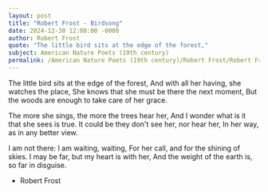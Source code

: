 ```yaml
---
layout: post
title: "Robert Frost - Birdsong"
date: 2024-12-30 12:00:00 -0000
author: Robert Frost
quote: "The little bird sits at the edge of the forest,"
subject: American Nature Poets (19th century)
permalink: /American Nature Poets (19th century)/Robert Frost/Robert Frost - Birdsong
---
```


The little bird sits at the edge of the forest,
And with all her having, she watches the place,
She knows that she must be there the next moment,
But the woods are enough to take care of her grace.

The more she sings, the more the trees hear her,
And I wonder what is it that she sees is true.
It could be they don't see her, nor hear her,
In her way, as in any better view.

I am not there: I am waiting, waiting,
For her call, and for the shining of skies.
I may be far, but my heart is with her,
And the weight of the earth is, so far in disguise.

- Robert Frost
